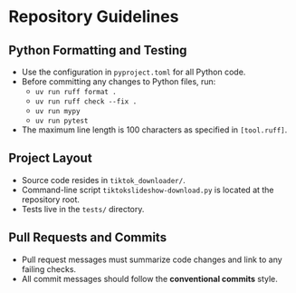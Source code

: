 # Repository Guidelines

## Python Formatting and Testing

- Use the configuration in `pyproject.toml` for all Python code.
- Before committing any changes to Python files, run:
  - `uv run ruff format .`
  - `uv run ruff check --fix .`
  - `uv run mypy`
  - `uv run pytest`
- The maximum line length is 100 characters as specified in `[tool.ruff]`.

## Project Layout

- Source code resides in `tiktok_downloader/`.
- Command-line script `tiktokslideshow-download.py` is located at the repository root.
- Tests live in the `tests/` directory.

## Pull Requests and Commits

- Pull request messages must summarize code changes and link to any failing checks.
- All commit messages should follow the **conventional commits** style.
